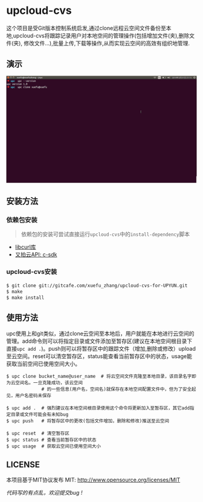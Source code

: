 # upcloud-cvs
这个项目是受Git版本控制系统启发,通过clone远程云空间文件备份至本地,upcloud-cvs将跟踪记录用户对本地空间的管理操作(包括增加文件(夹),删除文件(夹), 修改文件...),批量上传,下载等操作,从而实现云空间的高效有组织地管理.

## 演示

![showtime](https://raw.githubusercontent.com/xuefu/upcloud-cvs/master/show.gif)

## 安装方法

### 依赖包安装

> 依赖包的安装可尝试直接运行`upcloud-cvs`中的`install-dependency`脚本

* [libcurl库](https://github.com/bagder/curl)
* [又拍云API: c-sdk](https://github.com/upyun/c-sdk)

### upcloud-cvs安装

```
$ git clone git://gitcafe.com/xuefu_zhang/upcloud-cvs-for-UPYUN.git
$ make
$ make install
```

## 使用方法

upc使用上和git类似，通过clone云空间至本地后，用户就能在本地进行云空间的管理。add命令则可以将指定目录或文件添加至暂存区(建议在本地空间根目录下直接`upc add .`)。push则可以将暂存区中的跟踪文件（增加,删除或修改）upload至云空间。reset可以清空暂存区，status能查看当前暂存区中的状态，usage能获取当前空间已使用空间大小。

```
$ upc clone bucket_name@user_name  # 将云空间文件克隆至本地目录，该目录名字即为云空间名。一旦克隆成功，该云空间
             # 的一些信息(用户名，空间名)就保存在本地空间配置文件中，但为了安全起见，用户名密码未保存

$ upc add .  # 强烈建议在本地空间根目录使用这个命令将更新加入至暂存区，其它add指定目录或文件可能会有未知bug
$ upc push   # 将暂存区中的更改(包括文件增加，删除和修改)推送至云空间

$ upc reset  # 清空暂存区
$ upc status # 查看当前暂存区中的状态
$ upc usage  # 获取云空间已使用空间大小
```

## LICENSE

本项目基于MIT协议发布
MIT: http://www.opensource.org/licenses/MIT

*代码写的有点乱，欢迎提交bug !* 
